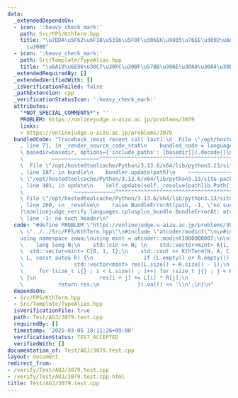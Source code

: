 ```yaml
---
data:
  _extendedDependsOn:
  - icon: ':heavy_check_mark:'
    path: Src/FPS/KthTerm.hpp
    title: "\u7DDA\u5F62\u6F38\u5316\u5F0F\u306EK\u9805\u76EE\u3092\u8A08\u7B97\u3059\
      \u308B"
  - icon: ':heavy_check_mark:'
    path: Src/Template/TypeAlias.hpp
    title: "\u6A19\u6E96\u30C7\u30FC\u30BF\u578B\u306E\u30A8\u30A4\u30EA\u30A2\u30B9"
  _extendedRequiredBy: []
  _extendedVerifiedWith: []
  _isVerificationFailed: false
  _pathExtension: cpp
  _verificationStatusIcon: ':heavy_check_mark:'
  attributes:
    '*NOT_SPECIAL_COMMENTS*': ''
    PROBLEM: https://onlinejudge.u-aizu.ac.jp/problems/3079
    links:
    - https://onlinejudge.u-aizu.ac.jp/problems/3079
  bundledCode: "Traceback (most recent call last):\n  File \"/opt/hostedtoolcache/Python/3.13.6/x64/lib/python3.13/site-packages/onlinejudge_verify/documentation/build.py\"\
    , line 71, in _render_source_code_stat\n    bundled_code = language.bundle(stat.path,\
    \ basedir=basedir, options={'include_paths': [basedir]}).decode()\n          \
    \         ~~~~~~~~~~~~~~~^^^^^^^^^^^^^^^^^^^^^^^^^^^^^^^^^^^^^^^^^^^^^^^^^^^^^^^^^^^^^^^^^^\n\
    \  File \"/opt/hostedtoolcache/Python/3.13.6/x64/lib/python3.13/site-packages/onlinejudge_verify/languages/cplusplus.py\"\
    , line 187, in bundle\n    bundler.update(path)\n    ~~~~~~~~~~~~~~^^^^^^\n  File\
    \ \"/opt/hostedtoolcache/Python/3.13.6/x64/lib/python3.13/site-packages/onlinejudge_verify/languages/cplusplus_bundle.py\"\
    , line 401, in update\n    self.update(self._resolve(pathlib.Path(included), included_from=path))\n\
    \                ~~~~~~~~~~~~~^^^^^^^^^^^^^^^^^^^^^^^^^^^^^^^^^^^^^^^^^^^^\n \
    \ File \"/opt/hostedtoolcache/Python/3.13.6/x64/lib/python3.13/site-packages/onlinejudge_verify/languages/cplusplus_bundle.py\"\
    , line 260, in _resolve\n    raise BundleErrorAt(path, -1, \"no such header\"\
    )\nonlinejudge_verify.languages.cplusplus_bundle.BundleErrorAt: atcoder/modint:\
    \ line -1: no such header\n"
  code: "#define PROBLEM \"https://onlinejudge.u-aizu.ac.jp/problems/3079\"\n\n#include\
    \ \"../../Src/FPS/KthTerm.hpp\"\n#include \"atcoder/modint\"\n\n#include <iostream>\n\
    using namespace zawa;\nusing mint = atcoder::modint1000000007;\n\nint main() {\n\
    \    long long N;\n    std::cin >> N; \n    std::vector<mint> A{1, 0, 1};\n  \
    \  std::vector<mint> C{0, 1, 1};\n    std::cout << KthTerm(N, A, C, [](const auto&\
    \ L, const auto& R) {\n                if (L.empty() or R.empty()) return std::vector<mint>{};\n\
    \                std::vector<mint> res(L.size() + R.size() - 1);\n           \
    \     for (size_t i{} ; i < L.size() ; i++) for (size_t j{} ; j < R.size() ; j++)\
    \ {\n                    res[i + j] += L[i] * R[j];\n                }\n     \
    \           return res;\n            }).val() << '\\n';\n}\n"
  dependsOn:
  - Src/FPS/KthTerm.hpp
  - Src/Template/TypeAlias.hpp
  isVerificationFile: true
  path: Test/AOJ/3079.test.cpp
  requiredBy: []
  timestamp: '2025-03-05 18:11:26+09:00'
  verificationStatus: TEST_ACCEPTED
  verifiedWith: []
documentation_of: Test/AOJ/3079.test.cpp
layout: document
redirect_from:
- /verify/Test/AOJ/3079.test.cpp
- /verify/Test/AOJ/3079.test.cpp.html
title: Test/AOJ/3079.test.cpp
---
```

